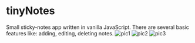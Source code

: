 # tinyNotes
Small sticky-notes app written in vanilla JavaScript.
There are several basic features like: adding, editing, deleting notes.
![pic1](https://user-images.githubusercontent.com/86852907/163674704-c106a92e-1445-4fc6-b41c-9d1cdcf9c3a8.png)
![pic2](https://user-images.githubusercontent.com/86852907/163674719-cfb0288f-323b-47a7-8122-1df149c2ffcf.png)
![pic3](https://user-images.githubusercontent.com/86852907/163675249-852b081b-6d39-4ae4-8df8-67e908a7944f.png)
